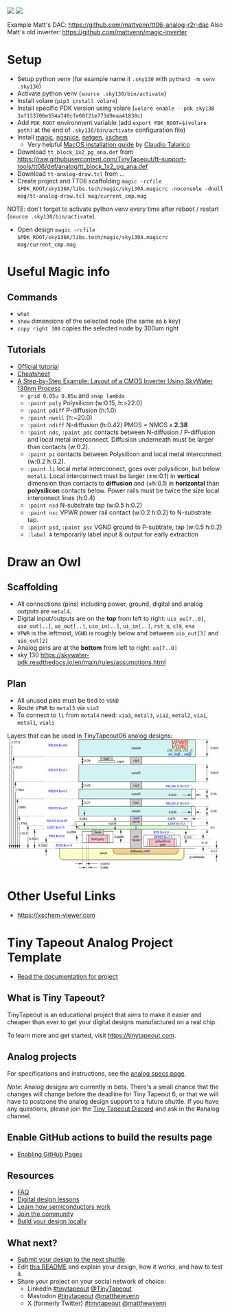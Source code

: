 ![](../../workflows/gds/badge.svg) ![](../../workflows/docs/badge.svg)

Example Matt's DAC: https://github.com/mattvenn/tt06-analog-r2r-dac
Also Matt's old inverter: https://github.com/mattvenn/magic-inverter

# Setup
* Setup python venv (for example name it `.sky130` with ```python3 -m venv .sky130```)
* Activate python venv (```source .sky130/bin/activate```)
* Install volare (```pip3 install volare```)
* Install specific PDK version using volare (```volare enable --pdk sky130 3af133706e554a740cfe60f21e773d9eaa41838c```)
* Add `PDK_ROOT` environment variable (add ```export PDK_ROOT=$(volare path)``` at the end of `.sky130/bin/activate` configuration file)
* Install [magic](http://opencircuitdesign.com/magic/), [ngspice](https://ngspice.sourceforge.io), [netgen](https://github.com/RTimothyEdwards/netgen), [xschem](https://github.com/StefanSchippers/xschem)
   * Very helpful [MacOS installation guide](http://web02.gonzaga.edu/faculty/talarico/vlsi/CADToolsOnMac.html) by [Claudio Talarico](https://github.com/claudiotalarico)
* Download `tt_block_1x2_pg_ana.def` from https://raw.githubusercontent.com/TinyTapeout/tt-support-tools/tt06/def/analog/tt_block_1x2_pg_ana.def
* Download `tt-analog-draw.tcl` from ...
* Create project and TT06 scaffolding ```magic -rcfile $PDK_ROOT/sky130A/libs.tech/magic/sky130A.magicrc -noconsole -dnull mag/tt-analog-draw.tcl mag/current_cmp.mag```

NOTE: don't forget to activate python venv every time after reboot / restart (```source .sky130/bin/activate```).
* Open design ```magic -rcfile $PDK_ROOT/sky130A/libs.tech/magic/sky130A.magicrc mag/current_cmp.mag```

# Useful Magic info
## Commands
* ```what```
* ```show``` dimensions of the selected node (the same as `b` key)
* ```copy right 300``` copies the selected node by 300um right
  
## Tutorials
* [Official tutorial](https://terpconnect.umd.edu/~newcomb/vlsi/magic_tut/Magic_x3.pdf)
* [Cheatsheet](https://github.com/iic-jku/osic-multitool/blob/main/magic-cheatsheet/magic_cheatsheet.pdf)
* [A Step-by-Step Example: Layout of a CMOS Inverter Using SkyWater 130nm Process](https://docs.google.com/document/d/1hSLKsz9xcEJgAMmYYer5cDwvPqas9_JGRUAgEORx1Yw/edit#heading=h.j6gtadx04fb6)
   * `grid 0.05u 0.05u` and `snap lambda`
   * `:paint poly` Polysilicon (w:0.15, h:>22.0)
   * `:paint pdiff` P-diffusion (h:1.0)
   * `:paint nwell` (h:~20.0)
   * `:paint ndiff` N-diffusion (h:0.42) PMOS = NMOS x **2.38**
   * `:paint ndc`, `:paint pdc` contacts between N-diffusion / P-diffusion and local metal interconnect. Diffusion underneath must be larger than contacts (w:0.2).
   * `:paint pc` contacts between Polysilicon and local metal interconnect (w:0.2 h:0.2).
   * `:paint li` local metal interconnect, goes over polysilicon, but below `metal1`. Local interconnect must be larger (±w:0.1) in **vertical** dimension than contacts to **diffusion** and (±h:0.1) in **horizontal** than **polysilicon** contacts below. Power rails must be twice the size local interonnect lines (h:0.4)
   * `:paint nsd` N-substrate tap (w:0.5 h:0.2)
   * `:paint nsc` VPWR power rail contact (w:0.2 h:0.2) to N-substrate tap.
   * `:paint psd`, `:paint psc` VGND ground to P-subtrate, tap (w:0.5 h:0.2)
   * `:label A` temporarily label input & output for early extraction

# Draw an Owl

## Scaffolding
* All connections (pins) including power, ground, digital and analog outputs are `metal4`.
* Digital input/outputs are on the **top** from left to right: `uio_oe[7..0]`, `uio_out[..]`, `uo_out[..]`, `uio_in[..]`, `ui_in[..]`, `rst_n`, `clk`, `ena`
* `VPWR` is the leftmost, `VGND` is roughly below and between `uio_out[3]` and `uio_out[2]`
* Analog pins are at the **bottom** from left to right: `ua[7..0]`
* sky 130 https://skywater-pdk.readthedocs.io/en/main/rules/assumptions.html

## Plan
* All unused pins must be tied to `VGND`
* Route `VPWR` to `metal3` via `via3`
* To connect to `li` from `metal4` need: `via3`, `metal3`, `via2`, `metal2`, `via1`, `metal1`, `viali`

Layers that can be used in TinyTapeout06 analog designs:
![](docs/sky130_layers.png)

# Other Useful Links 
* https://xschem-viewer.com
  
# Tiny Tapeout Analog Project Template

- [Read the documentation for project](docs/info.md)

## What is Tiny Tapeout?

TinyTapeout is an educational project that aims to make it easier and cheaper than ever to get your digital designs manufactured on a real chip.

To learn more and get started, visit https://tinytapeout.com.

## Analog projects

For specifications and instructions, see the [analog specs page](https://tinytapeout.com/specs/analog/).

*Note*: Analog designs are currently in beta. There's a small chance that the changes will change before the deadline for Tiny Tapeout 6, or that we will have to postpone the analog design support to a future shuttle. If you have any questions, please join the [Tiny Tapeout Discord](https://tinytapeout.com/discord) and ask in the #analog channel.

## Enable GitHub actions to build the results page

- [Enabling GitHub Pages](https://tinytapeout.com/faq/#my-github-action-is-failing-on-the-pages-part)

## Resources

- [FAQ](https://tinytapeout.com/faq/)
- [Digital design lessons](https://tinytapeout.com/digital_design/)
- [Learn how semiconductors work](https://tinytapeout.com/siliwiz/)
- [Join the community](https://tinytapeout.com/discord)
- [Build your design locally](https://docs.google.com/document/d/1aUUZ1jthRpg4QURIIyzlOaPWlmQzr-jBn3wZipVUPt4)

## What next?

- [Submit your design to the next shuttle](https://app.tinytapeout.com/).
- Edit [this README](README.md) and explain your design, how it works, and how to test it.
- Share your project on your social network of choice:
  - LinkedIn [#tinytapeout](https://www.linkedin.com/search/results/content/?keywords=%23tinytapeout) [@TinyTapeout](https://www.linkedin.com/company/100708654/)
  - Mastodon [#tinytapeout](https://chaos.social/tags/tinytapeout) [@matthewvenn](https://chaos.social/@matthewvenn)
  - X (formerly Twitter) [#tinytapeout](https://twitter.com/hashtag/tinytapeout) [@matthewvenn](https://twitter.com/matthewvenn)
